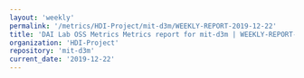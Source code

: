 ```yaml
---
layout: 'weekly'
permalink: '/metrics/HDI-Project/mit-d3m/WEEKLY-REPORT-2019-12-22'
title: 'DAI Lab OSS Metrics Metrics report for mit-d3m | WEEKLY-REPORT-2019-12-22'
organization: 'HDI-Project'
repository: 'mit-d3m'
current_date: '2019-12-22'
---
```

